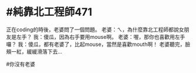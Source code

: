 # #純靠北工程師471



正在coding的時後，老婆問了一個問題。
老婆：ㄟ，為什麼靠北工程師都說女朋友是左手？
我：傻瓜，因為右手要用mouse啊。
老婆：喔，那你也喜歡用左手囉？
我：傻瓜，都有老婆了，比起mouse，當然是喜歡mouth啊！
老婆聽完，臉頰一紅，緩緩滑落下去...



#你沒有老婆
